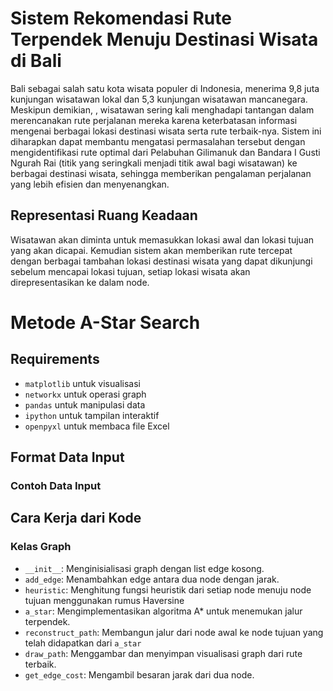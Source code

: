 # Sistem Rekomendasi Rute Terpendek Menuju Destinasi Wisata di Bali
Bali sebagai salah satu kota wisata populer di Indonesia, menerima 9,8 juta kunjungan wisatawan lokal dan 5,3 kunjungan wisatawan mancanegara. Meskipun demikian, , wisatawan sering kali menghadapi tantangan dalam merencanakan rute perjalanan mereka karena keterbatasan informasi mengenai berbagai lokasi destinasi wisata serta rute terbaik-nya. Sistem ini diharapkan dapat membantu mengatasi permasalahan tersebut dengan mengidentifikasi rute optimal dari Pelabuhan Gilimanuk dan Bandara I Gusti Ngurah Rai (titik yang seringkali menjadi titik awal bagi wisatawan) ke berbagai destinasi wisata, sehingga memberikan pengalaman perjalanan yang lebih efisien dan menyenangkan.

## Representasi Ruang Keadaan
Wisatawan akan diminta untuk memasukkan lokasi awal dan lokasi tujuan yang akan dicapai. Kemudian sistem akan memberikan rute tercepat dengan berbagai tambahan lokasi destinasi wisata yang dapat dikunjungi sebelum mencapai lokasi tujuan, setiap lokasi wisata akan direpresentasikan ke dalam node.

# Metode A-Star Search

## Requirements
- `matplotlib` untuk visualisasi
- `networkx` untuk operasi graph
- `pandas` untuk manipulasi data
- `ipython` untuk tampilan interaktif
- `openpyxl` untuk membaca file Excel
## Format Data Input 
### Contoh Data Input
## Cara Kerja dari Kode
### Kelas Graph
* `__init__`: Menginisialisasi graph dengan list edge kosong.
* `add_edge`: Menambahkan edge antara dua node dengan jarak.
* `heuristic`: Menghitung fungsi heuristik dari setiap node menuju node tujuan menggunakan rumus Haversine
* `a_star`: Mengimplementasikan algoritma A* untuk menemukan jalur terpendek.
* `reconstruct_path`: Membangun jalur dari node awal ke node tujuan yang telah didapatkan dari `a_star`
* `draw_path`: Menggambar dan menyimpan visualisasi graph dari rute terbaik.
* `get_edge_cost`: Mengambil besaran jarak dari dua node.


